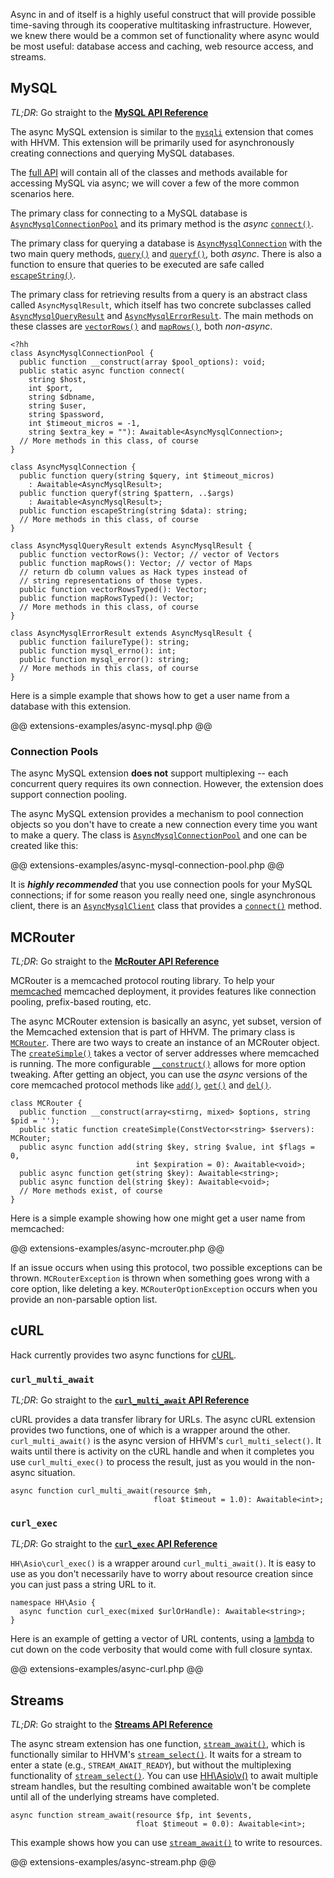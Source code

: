 Async in and of itself is a highly useful construct that will provide possible time-saving through its cooperative multitasking infrastructure. However, we knew there would be a common set of functionality where async would be most useful: database access and caching, web resource access, and streams.

## MySQL

*TL;DR*: Go straight to the [**MySQL API Reference**](../reference/class/AsyncMysqlConnection/)

The async MySQL extension is similar to the [`mysqli`](http://php.net/manual/en/book.mysqli.php) extension that comes with HHVM. This extension will be primarily used for asynchronously creating connections and querying MySQL databases.

The [full API](../reference/class/AsyncMysqlConnection/) will contain all of the classes and methods available for accessing MySQL via async; we will cover a few of the more common scenarios here.

The primary class for connecting to a MySQL database is [`AsyncMysqlConnectionPool`](../reference/class/AsyncMysqlClient/) and its primary method is the *async* [`connect()`](../reference/class/AsyncMysqlClient/connect/).

The primary class for querying a database is [`AsyncMysqlConnection`](../reference/class/AsyncMysqlConnection/) with the two main query methods, [`query()`](../reference/class/AsyncMysqlConnection/query/) and [`queryf()`](../reference/class/AsyncMysqlConnection/query/), both *async*. There is also a function to ensure that queries to be executed are safe called [`escapeString()`](../reference/class/AsyncMysqlConnection/escapeString/).

The primary class for retrieving results from a query is an abstract class called `AsyncMysqlResult`, which itself has two concrete subclasses called [`AsyncMysqlQueryResult`](../reference/class/AsyncMysqlQueryResult/) and [`AsyncMysqlErrorResult`](../reference/class/AsyncMysqlErrorResult/). The main methods on these classes are [`vectorRows()`](../reference/class/AsyncMysqlQueryResult/vectorRows/) and [`mapRows()`](../reference/class/AsyncMysqlQueryResult/mapRows/), both *non-async*.

```
<?hh
class AsyncMysqlConnectionPool {
  public function __construct(array $pool_options): void;
  public static async function connect(
    string $host,
    int $port,
    string $dbname,
    string $user,
    string $password,
    int $timeout_micros = -1,
    string $extra_key = ""): Awaitable<AsyncMysqlConnection>;
  // More methods in this class, of course
}

class AsyncMysqlConnection {
  public function query(string $query, int $timeout_micros)
    : Awaitable<AsyncMysqlResult>;
  public function queryf(string $pattern, ..$args)
    : Awaitable<AsyncMysqlResult>;
  public function escapeString(string $data): string;
  // More methods in this class, of course
}

class AsyncMysqlQueryResult extends AsyncMysqlResult {
  public function vectorRows(): Vector; // vector of Vectors
  public function mapRows(): Vector; // vector of Maps
  // return db column values as Hack types instead of
  // string representations of those types.
  public function vectorRowsTyped(): Vector;
  public function mapRowsTyped(): Vector;
  // More methods in this class, of course
}

class AsyncMysqlErrorResult extends AsyncMysqlResult {
  public function failureType(): string;
  public function mysql_errno(): int;
  public function mysql_error(): string;
  // More methods in this class, of course
}
```

Here is a simple example that shows how to get a user name from a database with this extension.

@@ extensions-examples/async-mysql.php @@

### Connection Pools

The async MySQL extension **does not** support multiplexing -- each concurrent query requires its own connection. However, the extension does support connection pooling.

The async MySQL extension provides a mechanism to pool connection objects so you don't have to create a new connection every time you want to make a query. The class is [`AsyncMysqlConnectionPool`](../reference/class/AsyncMysqlConnectionPool/) and one can be created like this:

@@ extensions-examples/async-mysql-connection-pool.php @@

It is ***highly recommended*** that you use connection pools for your MySQL connections; if for some reason you really need one, single asynchronous client, there is an [`AsyncMysqlClient`](../reference/class/AsyncMysqlClient/) class that provides a [`connect()`](../reference/class/AsyncMysqlClient/connect/) method.

## MCRouter

*TL;DR*: Go straight to the [**McRouter API Reference**](../reference/class/MCRouter/)

MCRouter is a memcached protocol routing library. To help your [memcached](http://php.net/manual/en/book.memcached.php) memcached deployment, it provides features like connection pooling, prefix-based routing, etc.

The async MCRouter extension is basically an async, yet subset, version of the Memcached extension that is part of HHVM. The primary class is [`MCRouter`](../reference/class/MCRouter/). There are two ways to create an instance of an MCRouter object. The [`createSimple()`](../reference/class/MCRouter/createSimple/) takes a vector of server addresses where memcached is running. The more configurable [`__construct()`](../reference/class/MCRouter/__construct/) allows for more option tweaking. After getting an object, you can use the *async* versions of the core memcached protocol methods like [`add()`](../reference/class/MCRouter/add/), [`get()`](../reference/class/MCRouter/get/) and [`del()`](../reference/class/MCRouter/del/).

```
class MCRouter {
  public function __construct(array<stirng, mixed> $options, string $pid = '');
  public static function createSimple(ConstVector<string> $servers): MCRouter;
  public async function add(string $key, string $value, int $flags = 0,
                            int $expiration = 0): Awaitable<void>;
  public async function get(string $key): Awaitable<string>;
  public async function del(string $key): Awaitable<void>;
  // More methods exist, of course
}
```

Here is a simple example showing how one might get a user name from memcached:

@@ extensions-examples/async-mcrouter.php @@

If an issue occurs when using this protocol, two possible exceptions can be thrown. `MCRouterException` is thrown when something goes wrong with a core option, like deleting a key. `MCRouterOptionException` occurs when you provide an non-parsable option list.

## cURL

Hack currently provides two async functions for [cURL](http://curl.haxx.se/).


### `curl_multi_await`

*TL;DR*: Go straight to the [**`curl_multi_await` API Reference**](/hack/reference/function/curl_multi_await/)

cURL provides a data transfer library for URLs. The async cURL extension provides two functions, one of which is a wrapper around the other. `curl_multi_await()` is the async version of HHVM's `curl_multi_select()`. It waits until there is activity on the cURL handle and when it completes you use `curl_multi_exec()` to process the result, just as you would in the non-async situation.

```
async function curl_multi_await(resource $mh,
                                float $timeout = 1.0): Awaitable<int>;
```

### `curl_exec`

*TL;DR*: Go straight to the [**`curl_exec` API Reference**](/hack/reference/function/HH.Asio.curl_exec/)

`HH\Asio\curl_exec()` is a wrapper around `curl_multi_await()`. It is easy to use as you don't necessarily have to worry about resource creation since you can just pass a string URL to it.

```
namespace HH\Asio {
  async function curl_exec(mixed $urlOrHandle): Awaitable<string>;
}
```

Here is an example of getting a vector of URL contents, using a [lambda](/hack/lambdas/introduction) to cut down on the code verbosity that would come with full closure syntax.

@@ extensions-examples/async-curl.php @@

## Streams  

*TL;DR*: Go straight to the [**Streams API Reference**](../reference/function/stream_await/)

The async stream extension has one function, [`stream_await()`](../reference/function/stream_await/), which is functionally similar to HHVM's [`stream_select()`](http://php.net/manual/en/function.stream-select.php). It waits for a stream to enter a state (e.g., `STREAM_AWAIT_READY`), but without the multiplexing functionality of [`stream_select()`](http://php.net/manual/en/function.stream-select.php). You can use [HH\Asio\v()](../reference/function/HH.Asio.v/) to await multiple stream handles, but the resulting combined awaitable won't be complete until all of the underlying streams have completed.

```
async function stream_await(resource $fp, int $events,
                            float $timeout = 0.0): Awaitable<int>;
```

This example shows how you can use [`stream_await()`](../reference/function/stream_await/) to write to resources.

@@ extensions-examples/async-stream.php @@
